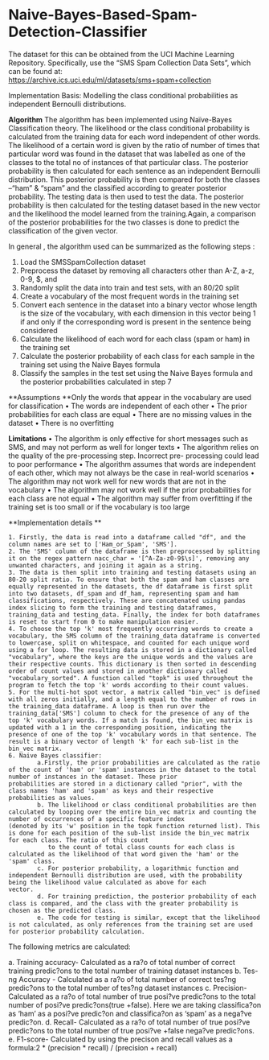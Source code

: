 # Naive-Bayes-Based-Spam-Detection-Classifier
The dataset for this can be obtained from the UCI Machine Learning Repository. Specifically, use the “SMS Spam Collection Data Sets”, which can be found at: 
https://archive.ics.uci.edu/ml/datasets/sms+spam+collection

Implementation Basis: Modelling the class conditional probabilities as independent Bernoulli distributions.

**Algorithm**
The algorithm has been implemented using Naïve-Bayes Classification theory. The likelihood or the class conditional probability is calculated from the training data for each word independent of other words.
The likelihood of a certain word is given by the ratio of number of times that particular word was found in the dataset that was labelled as one of the classes to the total no of instances of that particular class.
The posterior probability is then calculated for each sentence as an independent Bernoulli distribution. This posterior probability is then compared for both the classes –“ham” & “spam” and the classified according to greater posterior probability.
The testing data is then used to test the data. The posterior probability is then calculated for the testing dataset based in the new vector and the likelihood the model learned from the training.Again, a comparison of the posterior probabilities for the two classes is done to predict the classification of the given vector.

In general , the algorithm used can be summarized as the following steps :
  1. Load the SMSSpamCollection dataset
  2. Preprocess the dataset by removing all characters other than A-Z, a-z, 0-9, $, and
  3. Randomly split the data into train and test sets, with an 80/20 split
  4. Create a vocabulary of the most frequent words in the training set
  5. Convert each sentence in the dataset into a binary vector whose length is the size of
  the vocabulary, with each dimension in this vector being 1 if and only if the
  corresponding word is present in the sentence being considered
  6. Calculate the likelihood of each word for each class (spam or ham) in the training set
  7. Calculate the posterior probability of each class for each sample in the training set
  using the Naive Bayes formula
  8. Classify the samples in the test set using the Naive Bayes formula and the posterior
  probabilities calculated in step 7

**Assumptions
**Only the words that appear in the vocabulary are used for classification
  • The words are independent of each other
  • The prior probabilities for each class are equal
  • There are no missing values in the dataset
  • There is no overfitting

**Limitations**
  • The algorithm is only effective for short messages such as SMS, and may not perform as well for longer texts
  • The algorithm relies on the quality of the pre-processing step. Incorrect pre- processing could lead to poor performance
  • The algorithm assumes that words are independent of each other, which may not always be the case in real-world scenarios
  • The algorithm may not work well for new words that are not in the vocabulary
  • The algorithm may not work well if the prior probabilities for each class are not equal
  • The algorithm may suffer from overfitting if the training set is too small or if the vocabulary is too large

**Implementation details
**

    1. Firstly, the data is read into a dataframe called "df", and the column names are set to ['Ham_or_Spam', 'SMS'].
    2. The 'SMS' column of the dataframe is then preprocessed by splitting it on the regex pattern nacc_char = '[^A-Za-z0-9$\s]', removing any unwanted characters, and joining it again as a string.
    3. The data is then split into training and testing datasets using an 80-20 split ratio. To ensure that both the spam and ham classes are equally represented in the datasets, the df dataframe is first split into two datasets, df_spam and df_ham, representing spam and ham classifications, respectively. These are concatenated using pandas index slicing to form the training and testing dataframes, training_data and testing_data. Finally, the index for both dataframes is reset to start from 0 to make manipulation easier.
    4. To choose the top 'k' most frequently occurring words to create a vocabulary, the SMS column of the training_data dataframe is converted to lowercase, split on whitespace, and counted for each unique word using a for loop. The resulting data is stored in a dictionary called "vocabulary", where the keys are the unique words and the values are their respective counts. This dictionary is then sorted in descending order of count values and stored in another dictionary called "vocabulary_sorted". A function called "topk" is used throughout the program to fetch the top 'k' words according to their count values.
    5. For the multi-hot spot vector, a matrix called "bin_vec" is defined with all zeros initially, and a length equal to the number of rows in the training_data dataframe. A loop is then run over the training_data['SMS'] column to check for the presence of any of the top 'k' vocabulary words. If a match is found, the bin_vec matrix is updated with a 1 in the corresponding position, indicating the presence of one of the top 'k' vocabulary words in that sentence. The result is a binary vector of length 'k' for each sub-list in the bin_vec matrix.
    6. Naive Bayes classifier:
            a.Firstly, the prior probabilities are calculated as the ratio of the count of 'ham' or 'spam' instances in the dataset to the total number of instances in the dataset. These prior                  probabilities are stored in a dictionary called "prior", with the class names 'ham' and 'spam' as keys and their respective probabilities as values.
            b. The likelihood or class conditional probabilities are then calculated by looping over the entire bin_vec matrix and counting the number of occurrences of a specific feature index                 (denoted by its 'w' position in the topk function returned list). This is done for each position of the sub-list inside the bin_vec matrix for each class. The ratio of this count 
               to the count of total class counts for each class is calculated as the likelihood of that word given the 'ham' or the 'spam' class.
            c. For posterior probability, a logarithmic function and independent Bernoulli distribution are used, with the probability being the likelihood value calculated as above for each                     vector.
            d. For training prediction, the posterior probability of each class is compared, and the class with the greater probability is chosen as the predicted class.
            e. The code for testing is similar, except that the likelihood is not calculated, as only references from the training set are used for posterior probability calculation.

The following metrics are calculated:

  a. Training accuracy- Calculated as a ra?o of total number of correct training predic?ons to the total number of training dataset instances
  b. Tes-ng Accuracy - Calculated as a ra?o of total number of correct tes?ng predic?ons to the total number of tes?ng dataset instances
  c. Precision- Calculated as a ra?o of total number of true posi?ve predic?ons to the total number of posi?ve predic?ons(true +false). Here we are taking classifica?on as ‘ham’ as a posi?ve predic?on and classifica?on as ‘spam’ as a nega?ve predic?on.
  d. Recall- Calculated as a ra?o of total number of true posi?ve predic?ons to the total number of true posi?ve +false nega?ve predic?ons.
  e. F1-score- Calculated by using the precison and recall values as a formula:2 * (precision * recall) / (precision + recall)
